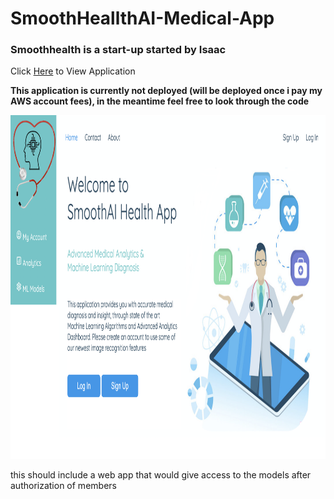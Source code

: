 # SmoothHeallthAI-Medical-App

### Smoothhealth is a start-up started by Isaac

Click [Here](http://54.202.56.3:8000/) to View Application

**This application is currently not deployed (will be deployed once i pay my AWS account fees), in the meantime feel free to look through the code**

<img src="https://github.com/isaacbull/smoothhealth-AI-app/blob/main/app/static/img/smoothhealthapp.png" width="950" height="550">

this should include a web app that would give access to the models after authorization of members 